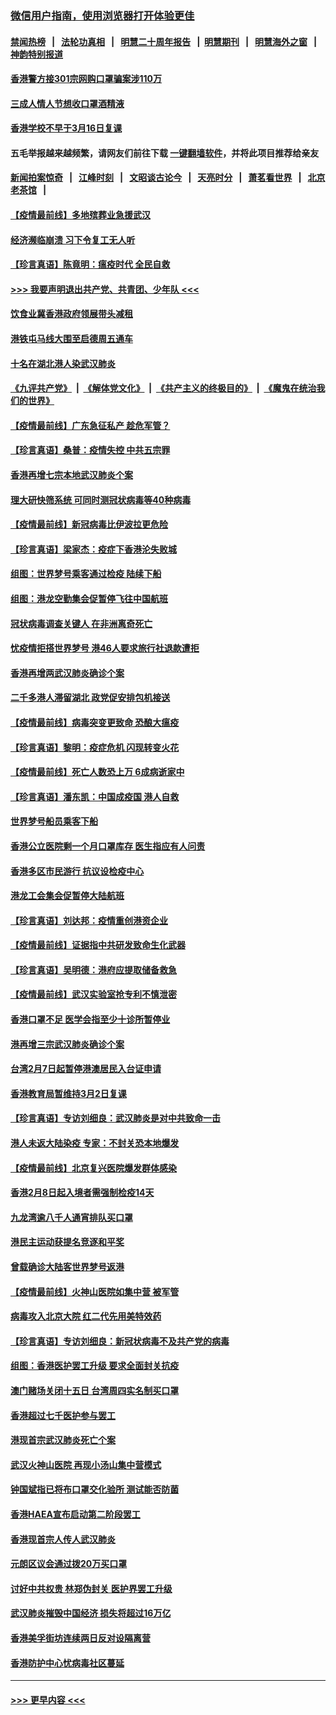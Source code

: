 ### [微信用户指南，使用浏览器打开体验更佳](https://github.com/gfw-breaker/banned-news1/blob/master/indexes/wechat-guide.md?t=0)
#### [禁闻热榜](热点新闻.md?t=0)  &nbsp;&nbsp;|&nbsp;&nbsp; [法轮功真相](https://github.com/gfw-breaker/truth/blob/master/README.md?t=0) &nbsp;&nbsp;|&nbsp;&nbsp; [明慧二十周年报告](https://github.com/gfw-breaker/mh-reports/blob/master/README.md?t=0) &nbsp;&nbsp;|&nbsp;&nbsp;[明慧期刊](https://github.com/gfw-breaker/mh-qikan) &nbsp;&nbsp;|&nbsp;&nbsp; [明慧海外之窗](https://github.com/gfw-breaker/mh-news/blob/master/README.md?t=0) &nbsp;&nbsp;|&nbsp;&nbsp; [神韵特别报道](https://github.com/gfw-breaker/mh-news/blob/master/shenyun.md?t=0)
#### [香港警方接301宗网购口罩骗案涉110万](../pages/nsc415/n11867572.md?t=02141733) 
#### [三成人情人节想收口罩酒精液](../pages/nsc415/n11867523.md?t=02141733) 
#### [香港学校不早于3月16日复课](../pages/nsc415/n11867498.md?t=02141733) 
#### 五毛举报越来越频繁，请网友们前往下载 [一键翻墙软件](https://github.com/gfw-breaker/ssr-accounts)，并将此项目推荐给亲友
#### [新闻拍案惊奇](https://github.com/gfw-breaker/banned-news1/blob/master/pages/link4.md) &nbsp;&nbsp;|&nbsp;&nbsp; [江峰时刻](https://github.com/gfw-breaker/banned-news1/blob/master/pages/link4.md) &nbsp;&nbsp;|&nbsp;&nbsp; [文昭谈古论今](https://github.com/gfw-breaker/banned-news1/blob/master/pages/link4.md) &nbsp;&nbsp;|&nbsp;&nbsp; [天亮时分](https://github.com/gfw-breaker/banned-news1/blob/master/pages/link4.md) &nbsp;&nbsp;|&nbsp;&nbsp; [萧茗看世界](https://github.com/gfw-breaker/banned-news1/blob/master/pages/link4.md) &nbsp;&nbsp;|&nbsp;&nbsp; [北京老茶馆](https://github.com/gfw-breaker/banned-news1/blob/master/pages/link4.md) &nbsp;&nbsp;|&nbsp;&nbsp; 
#### [【疫情最前线】多地殡葬业急援武汉](../pages/nsc415/n11866914.md?t=02141733) 
#### [经济濒临崩溃 习下令复工无人听](../pages/nsc415/n11867269.md?t=02141733) 
#### [【珍言真语】陈竟明：瘟疫时代 全民自救](../pages/nsc415/n11866765.md?t=02141733) 
#### [>>> 我要声明退出共产党、共青团、少年队 <<<](https://github.com/begood0513/goodnews/blob/master/quit/letter.md) 
#### [饮食业冀香港政府领展带头减租](../pages/nsc415/n11864876.md?t=02141733) 
#### [港铁屯马线大围至启德周五通车](../pages/nsc415/n11864842.md?t=02141733) 
#### [十名在湖北港人染武汉肺炎](../pages/nsc415/n11864807.md?t=02141733) 
#### [《九评共产党》](https://github.com/begood0513/9ping.md/blob/master/README.md) &nbsp;|&nbsp; [《解体党文化》](../../../../jtdwh.md/blob/master/README.md)  &nbsp;|&nbsp; [《共产主义的终极目的》](../../../../gczydzjmd.md/blob/master/README.md) &nbsp;|&nbsp; [《魔鬼在统治我们的世界》](../../../../mgztzwmdsj.md/blob/master/README.md) 
#### [【疫情最前线】广东急征私产 趁危军管？](../pages/nsc415/n11864205.md?t=02141733) 
#### [【珍言真语】桑普：疫情失控 中共五宗罪](../pages/nsc415/n11864157.md?t=02141733) 
#### [香港再增七宗本地武汉肺炎个案](../pages/nsc415/n11862405.md?t=02141733) 
#### [理大研快筛系统 可同时测冠状病毒等40种病毒](../pages/nsc415/n11862376.md?t=02141733) 
#### [【疫情最前线】新冠病毒比伊波拉更危险](../pages/nsc415/n11862199.md?t=02141733) 
#### [【珍言真语】梁家杰：疫症下香港沦失败城](../pages/nsc415/n11861588.md?t=02141733) 
#### [组图：世界梦号乘客通过检疫 陆续下船](../pages/nsc415/n11858302.md?t=02141733) 
#### [组图：港龙空勤集会促暂停飞往中国航班](../pages/nsc415/n11858190.md?t=02141733) 
#### [冠状病毒调查关键人 在非洲离奇死亡](../pages/nsc415/n11859798.md?t=02141733) 
#### [忧疫情拒搭世界梦号 港46人要求旅行社退款遭拒](../pages/nsc415/n11859849.md?t=02141733) 
#### [香港再增两武汉肺炎确诊个案](../pages/nsc415/n11859833.md?t=02141733) 
#### [二千多港人滞留湖北 政党促安排包机接送](../pages/nsc415/n11859831.md?t=02141733) 
#### [【疫情最前线】病毒突变更致命 恐酿大瘟疫](../pages/nsc415/n11859604.md?t=02141733) 
#### [【珍言真语】黎明：疫症危机 闪现转变火花](../pages/nsc415/n11859199.md?t=02141733) 
#### [【疫情最前线】死亡人数恐上万 6成病逝家中](../pages/nsc415/n11856687.md?t=02141733) 
#### [【珍言真语】潘东凯：中国成疫国 港人自救](../pages/nsc415/n11856962.md?t=02141733) 
#### [世界梦号船员乘客下船](../pages/nsc415/n11856883.md?t=02141733) 
#### [香港公立医院剩一个月口罩库存 医生指应有人问责](../pages/nsc415/n11856875.md?t=02141733) 
#### [香港多区市民游行 抗议设检疫中心](../pages/nsc415/n11856866.md?t=02141733) 
#### [港龙工会集会促暂停大陆航班](../pages/nsc415/n11856840.md?t=02141733) 
#### [【珍言真语】刘达邦：疫情重创港资企业](../pages/nsc415/n11854274.md?t=02141733) 
#### [【疫情最前线】证据指中共研发致命生化武器](../pages/nsc415/n11853087.md?t=02141733) 
#### [【珍言真语】吴明德：港府应提取储备救急](../pages/nsc415/n11852734.md?t=02141733) 
#### [【疫情最前线】武汉实验室抢专利不慎泄密](../pages/nsc415/n11850310.md?t=02141733) 
#### [香港口罩不足 医学会指至少十诊所暂停业](../pages/nsc415/n11850301.md?t=02141733) 
#### [港再增三宗武汉肺炎确诊个案](../pages/nsc415/n11850328.md?t=02141733) 
#### [台湾2月7日起暂停港澳居民入台证申请](../pages/nsc415/n11850304.md?t=02141733) 
#### [香港教育局暂维持3月2日复课](../pages/nsc415/n11850260.md?t=02141733) 
#### [【珍言真语】专访刘细良：武汉肺炎是对中共致命一击](../pages/nsc415/n11849934.md?t=02141733) 
#### [港人未返大陆染疫 专家：不封关恐本地爆发](../pages/nsc415/n11848021.md?t=02141733) 
#### [【疫情最前线】北京复兴医院爆发群体感染](../pages/nsc415/n11847626.md?t=02141733) 
#### [香港2月8日起入境者需强制检疫14天](../pages/nsc415/n11847658.md?t=02141733) 
#### [九龙湾逾八千人通宵排队买口罩](../pages/nsc415/n11847647.md?t=02141733) 
#### [港民主运动获提名竞逐和平奖](../pages/nsc415/n11847633.md?t=02141733) 
#### [曾载确诊大陆客世界梦号返港](../pages/nsc415/n11847608.md?t=02141733) 
#### [【疫情最前线】火神山医院如集中营 被军管](../pages/nsc415/n11847524.md?t=02141733) 
#### [病毒攻入北京大院 红二代先用美特效药](../pages/nsc415/n11847427.md?t=02141733) 
#### [【珍言真语】专访刘细良：新冠状病毒不及共产党的病毒](../pages/nsc415/n11847164.md?t=02141733) 
#### [组图：香港医护罢工升级 要求全面封关抗疫](../pages/nsc415/n11844107.md?t=02141733) 
#### [澳门赌场关闭十五日 台湾周四实名制买口罩](../pages/nsc415/n11845083.md?t=02141733) 
#### [香港超过七千医护参与罢工](../pages/nsc415/n11845051.md?t=02141733) 
#### [港现首宗武汉肺炎死亡个案](../pages/nsc415/n11844998.md?t=02141733) 
#### [武汉火神山医院 再现小汤山集中营模式](../pages/nsc415/n11844763.md?t=02141733) 
#### [钟国斌指已将布口罩交化验所 测试能否防菌](../pages/nsc415/n11842783.md?t=02141733) 
#### [香港HAEA宣布启动第二阶段罢工](../pages/nsc415/n11842723.md?t=02141733) 
#### [香港现首宗人传人武汉肺炎](../pages/nsc415/n11842766.md?t=02141733) 
#### [元朗区议会通过拨20万买口罩](../pages/nsc415/n11842754.md?t=02141733) 
#### [讨好中共权贵 林郑伪封关 医护界罢工升级](../pages/nsc415/n11842359.md?t=02141733) 
#### [武汉肺炎摧毁中国经济 损失将超过16万亿](../pages/nsc415/n11839723.md?t=02141733) 
#### [香港美孚街坊连续两日反对设隔离营](../pages/nsc415/n11839962.md?t=02141733) 
#### [香港防护中心忧病毒社区蔓延](../pages/nsc415/n11839933.md?t=02141733) 

----
#### [ >>> 更早内容 <<< ](../indexes/nsc415-earlier.md)
